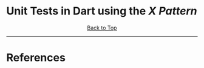 # Unit Tests in Dart using the *X Pattern*

<p align="center"><a href="#">Back to Top</a></center></p>

---
# References 